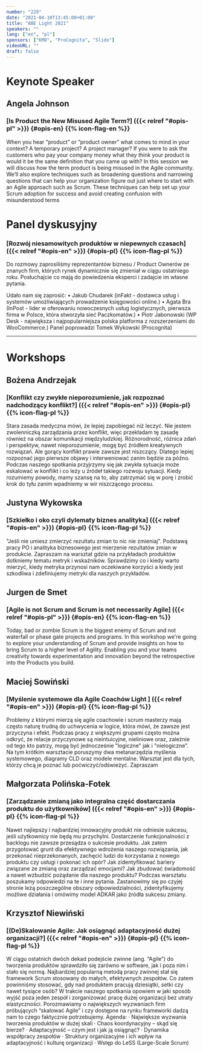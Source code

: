 ```yaml
---
number: "228"
date: "2021-04-10T13:45:00+01:00"
title: "ABE Light 2021"
speakers: ""
lang: ["en", "pl"]
sponsors: ["KMD", "ProCognita", "Slido"]
videoURL: ""
draft: false
---
```


# Keynote Speaker

## Angela Johnson
### [Is Product the New Misused Agile Term?] ({{< relref "#opis-pl" >}}) {#opis-en} {{% icon-flag-en %}}

When you hear “product” or “product owner” what comes to mind in your context? A temporary project? A project manager? If you were to ask the customers who pay your company money what they think your product is would it be the same definition that you came up with?
In this session we will discuss how the term product is being misused in the Agile community. We’ll also explore techniques such as broadening questions and narrowing questions that can help your organization figure out just where to start with an Agile approach such as Scrum. These techniques can help set up your Scrum adoption for success and avoid creating confusion with misunderstood terms

# Panel dyskusyjny

### [Rozwój niesamowitych produktów w niepewnych czasach] ({{< relref "#opis-en" >}}) {#opis-pl} {{% icon-flag-pl %}}

Do rozmowy zaprosiliśmy reprezentantów biznesu / Product Ownerów ze znanych firm, których rynek dynamicznie się zmieniał w ciągu ostatniego roku. Posłuchajcie co mają do powiedzenia eksperci i zadajcie im własne pytania.

Udało nam się zaprosić:
• Jakub Chudarek (inFakt - dostawca usług i systemów umożliwiających prowadzenie księgowości online.)
• Agata Bra (InPost - lider w oferowaniu nowoczesnych usług logistycznych, pierwsza firma w Polsce, która stworzyła sieć Paczkomatów.)
• Piotr Jabonowski (WP Desk - największa i najpopularniejsza polska platforma z rozszerzeniami do WooCommerce.)
Panel poprowadzi Tomek Wykowski (Procognita)

-------------

# Workshops

## Bożena Andrzejak
### [Konflikt czy zwykłe nieporozumienie, jak rozpoznać nadchodzący konflikt?] ({{< relref "#opis-en" >}}) {#opis-pl} {{% icon-flag-pl %}}

Stara zasada medyczna mówi, że lepiej zapobiegać niż leczyć. Nie jestem zwolenniczką zarządzania przez konflikt, więc przekładam tę zasadę również na obszar komunikacji międzyludzkiej. Różnorodność, różnica zdań i perspektyw, nawet nieporozumienie, mogę być źródłem kreatywnych rozwiązań. Ale gorący konflikt prawie zawsze jest niszczący.
Dlatego lepiej rozpoznać jego pierwsze objawy i interweniować zanim będzie za późno. Podczas naszego spotkania przyjrzymy się jak zwykła sytuacja może eskalować w konflikt i co leży u źródeł takiego rozwoju sytuacji. Kiedy rozumiemy powody, mamy szansę na to, aby zatrzymać się w porę i zrobić krok do tyłu zanim wpadniemy w wir niszczącego procesu.

## Justyna Wykowska
### [Szkiełko i oko czyli dylematy biznes analityka] ({{< relref "#opis-en" >}}) {#opis-pl} {{% icon-flag-pl %}}

"Jeśli nie umiesz zmierzyć rezultatu zmian to nic nie zmieniaj". Podstawą pracy PO i analityka biznesowego jest mierzenie rezultatów zmian w produkcie. Zapraszam na warsztat gdzie na przykładach produktów dotkniemy tematu metryk i wskaźników. Sprawdzimy co i kiedy warto mierzyć, kiedy metryka przynosi nam oczekiwane korzyści a kiedy jest szkodliwa i zdefiniujemy metryki dla naszych przykładów.

## Jurgen de Smet
### [Agile is not Scrum and Scrum is not necessarily Agile] ({{< relref "#opis-pl" >}}) {#opis-en} {{% icon-flag-en %}}

Today, bad or zombie Scrum is the biggest enemy of Scrum and not waterfall or phase gate projects and programs. In this workshop we're going to explore your understanding of Scrum and provide insights on how to bring Scrum to a higher level of Agility. Enabling you and your teams creativity towards experimentation and innovation beyond the retrospective into the Products you build.

## Maciej Sowiński
### [Myślenie systemowe dla Agile Coachów Light ] ({{< relref "#opis-en" >}}) {#opis-pl} {{% icon-flag-pl %}}

Problemy z którymi mierzą się agile coachowie i scrum masterzy mają często naturę trudną do uchwycenia w logice, która mówi, że zawsze jest przyczyna i efekt. Podczas pracy z większymi grupami często można odkryć, że relacje przyczynowe są nieintuicyjne, nieliniowe oraz, zależnie od tego kto patrzy, mogą być jednocześnie "logiczne" jak i "nielogiczne". Na tym krótkim warsztacie poruszymy dwa metanarzędzia myślenia systemowego, diagramy CLD oraz modele mentalne. Warsztat jest dla tych, którzy chcą je poznać lub poćwiczyć/odświeżyć. Zapraszam

## Małgorzata Polińska-Fotek
### [Zarządzanie zmianą jako integralna część dostarczania produktu do użytkowników] ({{< relref "#opis-en" >}}) {#opis-pl} {{% icon-flag-pl %}}

Nawet najlepszy i najbardziej innowacyjny produkt nie odniesie sukcesu, jeśli użytkownicy nie będą mu przychylni. Dostarczenie funkcjonalności z backlogu nie zawsze przesądza o sukcesie produktu. Jak zatem przygotować grunt dla efektywnego wdrożenia naszego rozwiązania, jak przekonać nieprzekonanych, zachęcić ludzi do korzystania z nowego produktu czy usługi i pokonać ich opór? Jak zidentyfikować bariery związane ze zmianą oraz zarządzać emocjami? Jak zbudować świadomość a nawet wzbudzić pożądanie dla naszego produktu? Podczas warsztatu poszukamy odpowiedzi na te i inne pytania. Zastanowimy się po czyjej stronie leżą poszczególne obszary odpowiedzialności, zidentyfikujemy możliwe działania i omówimy model ADKAR jako źródła sukcesu zmiany.

## Krzysztof Niewiński
### [(De)Skalowanie Agile: Jak osiągnąć adaptacyjność dużej organizacji?] ({{< relref "#opis-en" >}}) {#opis-pl} {{% icon-flag-pl %}}

W ciągu ostatnich dwóch dekad podejście zwinne (ang. “Agile”) do tworzenia produktów sprawdziło się zarówno w software, jak i poza nim i stało się normą. Najbardziej popularną metodą pracy zwinnej stał się framework Scrum stosowany do małych, efektywnych zespołów. Co zatem powinniśmy stosować, gdy nad produktem pracują dziesiątki, setki czy nawet tysiące osób? W trakcie naszego spotkania opowiem w jaki sposób wyjść poza jeden zespół i zorganizować pracę dużej organizacji bez utraty elastyczności. Porozmawiamy o największych wyzwaniach firm próbujących “skalować Agile” i czy dostępne na rynku frameworki dadzą nam to czego faktycznie potrzebujemy.
Agenda:
· Największe wyzwania tworzenia produktów w dużej skali
· Chaos koordynacyjny – skąd się bierze?
· Adaptacyjność – czym jest i jak ją osiągnąć?
· Dynamika współpracy zespołów
· Struktury organizacyjne i ich wpływ na adaptacyjność i kulturę organizacji
· Wstęp do LeSS (Large-Scale Scrum)
